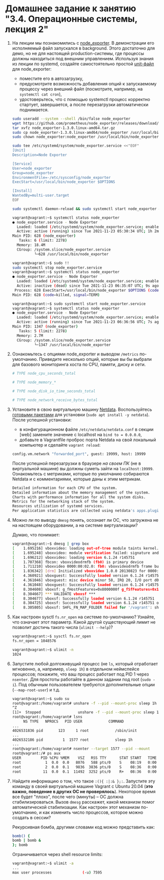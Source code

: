 # Домашнее задание к занятию "3.4. Операционные системы, лекция 2"

1. На лекции мы познакомились с [node_exporter](https://github.com/prometheus/node_exporter/releases). В демонстрации его исполняемый файл запускался в background. Этого достаточно для демо, но не для настоящей production-системы, где процессы должны находиться под внешним управлением. Используя знания из лекции по systemd, создайте самостоятельно простой [unit-файл](https://www.freedesktop.org/software/systemd/man/systemd.service.html) для node_exporter:

   * поместите его в автозагрузку,
   * предусмотрите возможность добавления опций к запускаемому процессу через внешний файл (посмотрите, например, на `systemctl cat cron`),
   * удостоверьтесь, что с помощью systemctl процесс корректно стартует, завершается, а после перезагрузки автоматически поднимается.

   ```bash
   sudo useradd --system --shell /bin/false node_exporter
   wget https://github.com/prometheus/node_exporter/releases/download/v1.3.0/node_exporter-1.3.0.linux-amd64.tar.gz
   tar xvfz node_exporter-1.3.0.linux-amd64.tar.gz
   sudo cp node_exporter-1.3.0.linux-amd64/node_exporter /usr/local/bin
   sudo chown node_exporter:node_exporter /usr/local/bin/node_exporter
   ```
   ```bash
   sudo tee /etc/systemd/system/node_exporter.service <<"EOF"
   [Unit]
   Description=Node Exporter
   
   [Service]
   User=node_exporter
   Group=node_exporter
   EnvironmentFile=-/etc/sysconfig/node_exporter
   ExecStart=/usr/local/bin/node_exporter $OPTIONS
   
   [Install]
   WantedBy=multi-user.target
   EOF
   ```
   ```bash
   sudo systemctl daemon-reload && sudo systemctl start node_exporter && sudo systemctl status node_exporter && sudo systemctl enable node_exporter
   ```
   ```bash
   vagrant@vagrant:~$ systemctl status node_exporter
   ● node_exporter.service - Node Exporter
     Loaded: loaded (/etc/systemd/system/node_exporter.service; enabled; vendor preset: enabled)
     Active: active (running) since Tue 2021-11-23 05:30:34 UTC; 1h 2min ago
   Main PID: 628 (node_exporter)
      Tasks: 6 (limit: 2278)
     Memory: 18.4M
     CGroup: /system.slice/node_exporter.service
             └─628 /usr/local/bin/node_exporter
   ```
   ```bash
   vagrant@vagrant:~$ sudo !!
   sudo systemctl stop node_exporter.service
   vagrant@vagrant:~$ systemctl status node_exporter
   ● node_exporter.service - Node Exporter
     Loaded: loaded (/etc/systemd/system/node_exporter.service; enabled; vendor preset: enabled)
     Active: inactive (dead) since Tue 2021-11-23 06:35:07 UTC; 9s ago
    Process: 628 ExecStart=/usr/local/bin/node_exporter $OPTIONS (code=killed, signal=TERM)
   Main PID: 628 (code=killed, signal=TERM)
   ```
   ```bash
   vagrant@vagrant:~$ sudo systemctl start node_exporter.service
   vagrant@vagrant:~$ systemctl status node_exporter
   ● node_exporter.service - Node Exporter
     Loaded: loaded (/etc/systemd/system/node_exporter.service; enabled; vendor preset: enabled)
     Active: active (running) since Tue 2021-11-23 06:36:56 UTC; 7s ago
   Main PID: 1347 (node_exporter)
      Tasks: 5 (limit: 2278)
     Memory: 2.7M
     CGroup: /system.slice/node_exporter.service
             └─1347 /usr/local/bin/node_exporter
   ```

2. Ознакомьтесь с опциями node_exporter и выводом `/metrics` по-умолчанию. Приведите несколько опций, которые вы бы выбрали для базового мониторинга хоста по CPU, памяти, диску и сети.

   ```bash
   # TYPE node_cpu_seconds_total
   
   # TYPE node_memory_*
   
   # TYPE node_disk_io_time_seconds_total
   
   # TYPE node_network_receive_bytes_total
   ```
      
3. Установите в свою виртуальную машину [Netdata](https://github.com/netdata/netdata). Воспользуйтесь [готовыми пакетами](https://packagecloud.io/netdata/netdata/install) для установки (`sudo apt install -y netdata`). После успешной установки:
    * в конфигурационном файле `/etc/netdata/netdata.conf` в секции [web] замените значение с localhost на `bind to = 0.0.0.0`,
    * добавьте в Vagrantfile проброс порта Netdata на свой локальный компьютер и сделайте `vagrant reload`:

    ```bash
    config.vm.network "forwarded_port", guest: 19999, host: 19999
    ```

    После успешной перезагрузки в браузере *на своем ПК* (не в виртуальной машине) вы должны суметь зайти на `localhost:19999`. Ознакомьтесь с метриками, которые по умолчанию собираются Netdata и с комментариями, которые даны к этим метрикам.

   ```bash
   Detailed information for each CPU of the system.
   Detailed information about the memory management of the system.
   Charts with performance information for all the system disks.
   Metrics for the networking stack of the system.
   Resources utilization of systemd services.
   Per application statistics are collected using netdata's apps.plugin.
   ```

4. Можно ли по выводу `dmesg` понять, осознает ли ОС, что загружена не на настоящем оборудовании, а на системе виртуализации?

   Думаю, что понимает:
   ```bash
   vagrant@vagrant:~$ dmesg | grep box
   [    1.695216] vboxvideo: loading out-of-tree module taints kernel.
   [    1.695248] vboxvideo: module verification failed: signature and/or required key missing - tainting kernel
   [    1.696212] vboxvideo: loading version 6.1.24 r145751
   [    1.707368] fbcon: vboxvideodrmfb (fb0) is primary device
   [    1.711210] vboxvideo 0000:00:02.0: fb0: vboxvideodrmfb frame buffer device
   [    1.836342] [drm] Initialized vboxvideo 1.0.0 20130823 for 0000:00:02.0 on minor 0
   [    4.360921] vboxguest: Successfully loaded version 6.1.24 r145751
   [    4.361046] vboxguest: misc device minor 58, IRQ 20, I/O port d020, MMIO at 00000000f0400000 (size 0x400000)
   [    4.361048] vboxguest: Successfully loaded version 6.1.24 r145751 (interface 0x00010004)
   [    8.304608] vboxsf: g_fHostFeatures=0x8000000f g_fSfFeatures=0x1 g_uSfLastFunction=29
   [    8.304667] *** VALIDATE vboxsf ***
   [    8.304677] vboxsf: Successfully loaded version 6.1.24 r145751
   [    8.304725] vboxsf: Successfully loaded version 6.1.24 r145751 on 5.4.0-80-generic SMP mod_unload modversions  (LINUX_VERSION_CODE=0x5047c)
   [    8.305805] vboxsf: SHFL_FN_MAP_FOLDER failed for '/vagrant': share not found
   ```
   
5. Как настроен sysctl `fs.nr_open` на системе по-умолчанию? Узнайте, что означает этот параметр. Какой другой существующий лимит не позволит достичь такого числа (`ulimit --help`)?

   ```bash
   vagrant@vagrant:~$ sysctl fs.nr_open
   fs.nr_open = 1048576
   ```
   ```bash
   vagrant@vagrant:~$ ulimit -n
   1024
   ```
   
6. Запустите любой долгоживущий процесс (не `ls`, который отработает мгновенно, а, например, `sleep 1h`) в отдельном неймспейсе процессов; покажите, что ваш процесс работает под PID 1 через `nsenter`. Для простоты работайте в данном задании под root (`sudo -i`). Под обычным пользователем требуются дополнительные опции (`--map-root-user`) и т.д.

   ```bash
   vagrant@vagrant:~$ sudo su
   root@vagrant:/home/vagrant# unshare -f --pid --mount-proc sleep 1h
   ^Z
   [1]+  Stopped                 unshare -f --pid --mount-proc sleep 1h
   root@vagrant:/home/vagrant# lsns
        NS TYPE   NPROCS   PID USER            COMMAND
   ...
   4026531836 pid       123     1 root            /sbin/init
   ...
   4026532186 pid         1  1577 root            sleep 1h
   ...
   root@vagrant:/home/vagrant# nsenter --target 1577 --pid --mount
   root@vagrant:/# ps aux
   USER         PID %CPU %MEM    VSZ   RSS TTY      STAT START   TIME COMMAND
   root           1  0.0  0.0   8076   588 pts/0    S    08:19   0:00 sleep 1h
   root           2  0.0  0.1   9836  3836 pts/0    S    08:36   0:00 -bash
   root          11  0.0  0.1  11492  3252 pts/0    R+   08:36   0:00 ps aux
   ```
   
7. Найдите информацию о том, что такое `:(){ :|:& };:`. Запустите эту команду в своей виртуальной машине Vagrant с Ubuntu 20.04 (**это важно, поведение в других ОС не проверялось**). Некоторое время все будет "плохо", после чего (минуты) – ОС должна стабилизироваться. Вызов `dmesg` расскажет, какой механизм помог автоматической стабилизации. Как настроен этот механизм по-умолчанию, и как изменить число процессов, которое можно создать в сессии?

   Рекурсивная бомба, другими словами код можно представить как:
   ```bash
   bomb() { 
   bomb | bomb &
   }; bomb
   ```
   Ограничивается через shell resource limits:
   ```bash
   vagrant@vagrant:~$ ulimit -a
   ...
   max user processes              (-u) 7595
   ```
